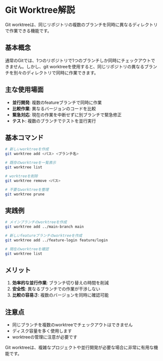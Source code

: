 # Git Worktree解説

Git worktreeは、同じリポジトリの複数のブランチを同時に異なるディレクトリで作業できる機能です。

## 基本概念

通常のGitでは、1つのリポジトリで1つのブランチしか同時にチェックアウトできません。しかし、git worktreeを使用すると、同じリポジトリの異なるブランチを別々のディレクトリで同時に作業できます。

## 主な使用場面

- **並行開発**: 複数のfeatureブランチで同時に作業
- **比較作業**: 異なるバージョンのコードを比較
- **緊急対応**: 現在の作業を中断せずに別ブランチで緊急修正
- **テスト**: 複数のブランチでテストを並行実行

## 基本コマンド

```bash
# 新しいworktreeを作成
git worktree add <パス> <ブランチ名>

# 既存のworktreeを一覧表示
git worktree list

# worktreeを削除
git worktree remove <パス>

# 不要なworktreeを整理
git worktree prune
```

## 実践例

```bash
# メインブランチのworktreeを作成
git worktree add ../main-branch main

# 新しいfeatureブランチのworktreeを作成
git worktree add ../feature-login feature/login

# 現在のworktreeを確認
git worktree list
```

## メリット

1. **効率的な並行作業**: ブランチ切り替えの時間を削減
2. **安全性**: 異なるブランチでの作業が干渉しない
3. **比較の容易さ**: 複数のバージョンを同時に確認可能

## 注意点

- 同じブランチを複数のworktreeでチェックアウトはできません
- ディスク容量を多く使用します
- worktreeの管理に注意が必要です

Git worktreeは、複雑なプロジェクトや並行開発が必要な場合に非常に有用な機能です。